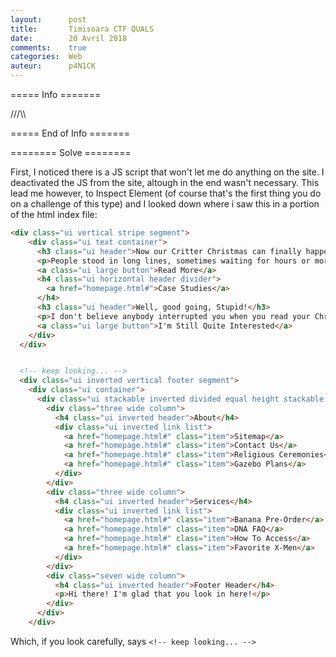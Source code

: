```yaml
---
layout:      post
title:       Timisoara CTF QUALS
date:        20 Avril 2018
comments:    true
categories:  Web
auteur:      p4N1CK
---
```


===== Info =======

///\\\

===== End of Info =======

======== Solve ========

First, I noticed there is a JS script that won't let me do anything on the site. I deactivated the JS from the site, altough in the end wasn't necessary. This lead me however, to Inspect Element (of course that's the first thing you do on a challenge of this type) and I looked down where i saw this in a portion of the html index file:

```html
<div class="ui vertical stripe segment">
    <div class="ui text container">
      <h3 class="ui header">Now our Critter Christmas can finally happen!</h3>
      <p>People stood in long lines, sometimes waiting for hours or more, because Christmas needs to be bought in a store</p>
      <a class="ui large button">Read More</a>
      <h4 class="ui horizontal header divider">
        <a href="homepage.html#">Case Studies</a>
      </h4>
      <h3 class="ui header">Well, good going, Stupid!</h3>
      <p>I don't believe anybody interrupted you when you read your Christmas story aloud, Kyle</p>
      <a class="ui large button">I'm Still Quite Interested</a>
    </div>
  </div>


  <!-- keep looking... -->
  <div class="ui inverted vertical footer segment">
    <div class="ui container">
      <div class="ui stackable inverted divided equal height stackable grid">
        <div class="three wide column">
          <h4 class="ui inverted header">About</h4>
          <div class="ui inverted link list">
            <a href="homepage.html#" class="item">Sitemap</a>
            <a href="homepage.html#" class="item">Contact Us</a>
            <a href="homepage.html#" class="item">Religious Ceremonies</a>
            <a href="homepage.html#" class="item">Gazebo Plans</a>
          </div>
        </div>
        <div class="three wide column">
          <h4 class="ui inverted header">Services</h4>
          <div class="ui inverted link list">
            <a href="homepage.html#" class="item">Banana Pre-Order</a>
            <a href="homepage.html#" class="item">DNA FAQ</a>
            <a href="homepage.html#" class="item">How To Access</a>
            <a href="homepage.html#" class="item">Favorite X-Men</a>
          </div>
        </div>
        <div class="seven wide column">
          <h4 class="ui inverted header">Footer Header</h4>
          <p>Hi there! I'm glad that you look in here!</p>
        </div>
      </div>
    </div>
```
Which, if you look carefully, says ```<!-- keep looking... -->```



